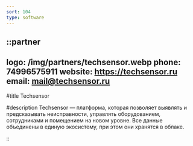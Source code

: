```yaml
---
sort: 104
type: software
---
```


::partner
---
logo: /img/partners/techsensor.webp
phone: 74996575911
website: https://techsensor.ru
email: mail@techsensor.ru
---

#title
Techsensor

#description
Techsensor — платформа, которая позволяет выявлять и предсказывать неисправности, управлять оборудованием, сотрудниками и помещением на новом уровне. Все данные объединены в единую экосистему, при этом они хранятся в облаке.

::
